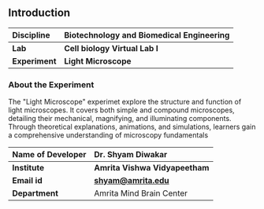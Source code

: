 ## Introduction


<b>Discipline | <b>Biotechnology and Biomedical Engineering
:--|:--|
<b> Lab | <b> Cell biology Virtual Lab I
<b> Experiment|     <b> Light Microscope

### About the Experiment 

The "Light Microscope" experimet explore the structure and function of light microscopes. It covers both simple and compound microscopes, detailing their mechanical, magnifying, and illuminating components. Through theoretical explanations, animations, and simulations, learners gain a comprehensive understanding of microscopy fundamentals


<b>Name of Developer | <b> Dr. Shyam Diwakar 
:--|:--|
<b> Institute | <b>  Amrita Vishwa Vidyapeetham
<b> Email id|     <b>  shyam@amrita.edu
<b> Department |  Amrita Mind Brain Center
